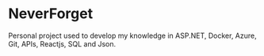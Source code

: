 # NeverForget
Personal project used to develop my knowledge in ASP.NET, Docker, Azure, Git, APIs, Reactjs, SQL and Json.
